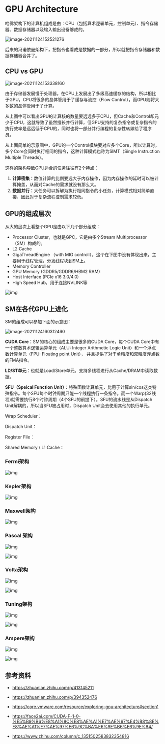 # GPU Architecture

哈佛架构下的计算机组成是由：CPU（包括算术逻辑单元，控制单元）、指令存储器、数据存储器以及输入输出设备够成的。

![image-20211124152521276](./images/image-20211124152521276.png)



后来的冯诺依曼架构下，把指令也看成是数据的一部分，所以就把指令存储器和数据存储器合并了。

## CPU vs GPU

![image-20211124153338160](images/image-20211124153338160.png)

由于存储器发展慢于处理器，在CPU上发展出了多级高速缓存的结构，所以相比于GPU，CPU将很多的晶体管用于了缓存与流控（Flow Control），而GPU则将大多数的晶体管用于了计算。

从上图中可以看出GPU的计算核的数量要远远多于CPU，但Cache和Control却元少于CPU，这就导致了虽然擅长并行计算，但GPU支持的复杂指令或复杂指令的执行效率是远远低于CPU的，同时也将一部分并行编程的复杂性转嫁给了程序员。

从上面简单的示意图中，GPU的一个Control模块要对应多个Core，所以计算时，多个Core会同时执行相同的指令，这种计算模式也称为SIMT（Single Instruction Multiple Threads）。

这样的架构导致GPU适合的任务往往有2个特点：

1. **计算密集**：数值计算的比例要远大于内存操作，因为内存操作的延时可以被计算掩盖，从而对Cache的需求就没有那么大。
2. **数据并行**：大任务可以拆解为执行相同指令的小任务，计算模式相对简单直接，因此对于复杂流程控制需求较低。

## GPU的组成层次

从大的层次上看整个GPU是由以下几个部分组成：

* Processor Cluster，也就是GPC，它是由多个Stream Multiprocessor（SM）构成的。
* L2 Cache
* GigaThreadEngine （with MIG controll），这个在下图中没有体现出来，主要用于线程管理，分发线程块到SM上。
* Memory Controller
* GPU Memory (GDDR5/GDDR6/HBM2 RAM)
* Host Interface (PCIe x16 3.0/4.0)
* High Speed Hub，用于连接NVLINK等

![img](images/gpu-architecture.PNG)

## SM在各代GPU上进化

SM的组成可以参加下面的示意图：

![image-20211124160312460](images/image-20211124160312460.png)

**CUDA Core**：SM的核心的组成主要是很多的CUDA Core，每个CUDA Core中有一个整数算术逻辑运算单元（ALU: Integer Arithmetic Logic Unit）和一个浮点数计算单元（FPU: Floating point Unit）， 并且提供了对于单精度和双精度浮点数的FMA指令。

**LD/ST单元**：也就是Load/Store单元，支持多线程进行从Cache/DRAM中读取数据。

**SFU（Speical Function Unit）**：特殊函数计算单元，比用于计算sin/cos这类特殊指令。每个SFU每个时钟周期只能一个线程执行一条指令。而一个Warp(32线程)就需要执行8个时钟周期（4个SFU的前提下）。SFU的流水线是从Dispatch Unit解耦的，所以当SFU被占用时，Dispatch Unit会去使用其他的执行单元。

Wrap Scheduler：

Dispatch Unit：

Register File：

Shared Memory / L1 Cache：

### Fermi架构

![img](images/v2-6e7066f52db50db255a4b1d6f02511ed_1440w.jpg)

### Kepler架构

![img](images/v2-8130651bd394205a5f9fb9c736085b96_1440w.jpg)

### Maxwell架构

![img](images/v2-3cd6ea7b8bfd5830760e022393da0b1a_1440w.jpg)

### Pascal 架构

![img](images/v2-db3b0bf04555903a73091ca59b106590_1440w.jpg)

![img](images/v2-3b778fe574465729c48845a65a5c3a6f_1440w.jpg)

### Volta架构

![img](images/v2-05dcf828cc7c523dd019ef10e02cdcd0_1440w.jpg)



![img](images/v2-ab5cc1ac8a897332cdb9d6565cf9c7af_1440w.jpg)

### Tuning架构

![img](images/v2-ad35c378dd647c7321e3e86439c1fafc_1440w.jpg)

![img](images/v2-e4b50206dd02b96fccbd6b95a00a0d49_1440w.jpg)

### Ampere架构

![img](images/v2-eb596de1da67c6e2eb3f0bc78f0d687b_1440w.jpg)

![img](images/v2-ab9a493303f4902b1dace22df0fb652d_1440w.jpg)

## 参考资料

- https://zhuanlan.zhihu.com/p/413145211
- https://zhuanlan.zhihu.com/p/394352476

- https://core.vmware.com/resource/exploring-gpu-architecture#section1

- https://face2ai.com/CUDA-F-1-0-%E5%B9%B6%E8%A1%8C%E8%AE%A1%E7%AE%97%E4%B8%8E%E8%AE%A1%E7%AE%97%E6%9C%BA%E6%9E%B6%E6%9E%84/

- https://www.zhihu.com/column/c_1351502583832354816

